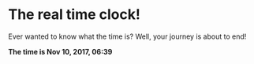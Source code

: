 # The real time clock!

Ever wanted to know what the time is? Well, your journey is about to end!

**The time is Nov 10, 2017, 06:39**